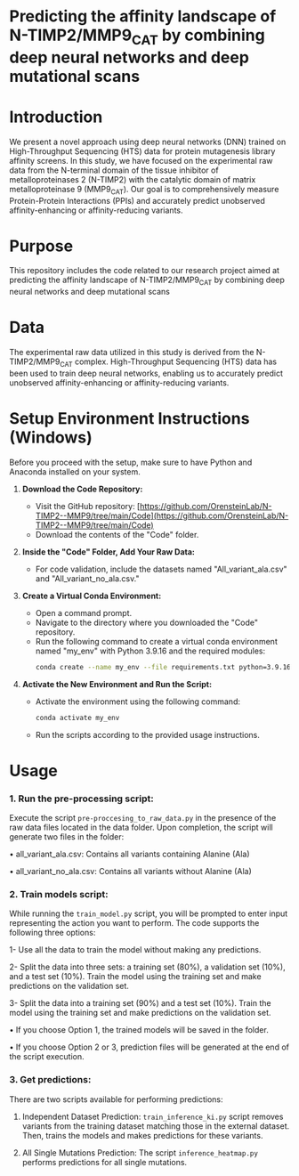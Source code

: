 # Predicting the affinity landscape of N-TIMP2/MMP9<sub>CAT</sub> by combining deep neural networks and deep mutational scans

# Introduction

We present a novel approach using deep neural networks (DNN) trained on High-Throughput Sequencing (HTS) data for protein mutagenesis library affinity screens. 
In this study, we have focused on the experimental raw data from the N-terminal domain of the tissue inhibitor of metalloproteinases 2 (N-TIMP2) with the catalytic domain 
of matrix metalloproteinase 9 (MMP9<sub>CAT</sub>). Our goal is to comprehensively measure Protein-Protein Interactions (PPIs) and accurately predict unobserved affinity-enhancing 
or affinity-reducing variants.

# Purpose
This repository includes the code related to our research project aimed at predicting the affinity landscape of N-TIMP2/MMP9<sub>CAT</sub> by combining deep neural networks
and deep mutational scans

# Data
The experimental raw data utilized in this study is derived from the N-TIMP2/MMP9<sub>CAT</sub> complex. High-Throughput Sequencing (HTS) data has been used to train deep neural networks,
enabling us to accurately predict unobserved affinity-enhancing or affinity-reducing variants.

# Setup Environment Instructions (Windows)

Before you proceed with the setup, make sure to have Python and Anaconda installed on your system.


1. **Download the Code Repository:**
   - Visit the GitHub repository: [https://github.com/OrensteinLab/N-TIMP2--MMP9/tree/main/Code](https://github.com/OrensteinLab/N-TIMP2--MMP9/tree/main/Code)
   - Download the contents of the "Code" folder.

2. **Inside the "Code" Folder, Add Your Raw Data:**
   - For code validation, include the datasets named "All_variant_ala.csv" and "All_variant_no_ala.csv."

3. **Create a Virtual Conda Environment:**
   - Open a command prompt.
   - Navigate to the directory where you downloaded the "Code" repository.
   - Run the following command to create a virtual conda environment named "my_env" with Python 3.9.16 and the required modules:
     ```bash
     conda create --name my_env --file requirements.txt python=3.9.16
     ```

4. **Activate the New Environment and Run the Script:**
   - Activate the environment using the following command:
     ```bash
     conda activate my_env
     ```
   - Run the scripts according to the provided usage instructions.


# Usage
### 1.	Run the pre-processing script:
Execute the script `pre-proccesing_to_raw_data.py` in the presence of the raw data files located in the data folder. Upon completion, the script will generate 
two files in the folder:

•	all_variant_ala.csv: Contains all variants containing Alanine (Ala)

•	all_variant_no_ala.csv: Contains all variants without Alanine (Ala)
### 2.	Train models script:
While running the `train_model.py` script, you will be prompted to enter input representing the action you want to perform. The code supports the following three options:

1-	Use all the data to train the model without making any predictions.

2-	Split the data into three sets: a training set (80%), a validation set (10%), and a test set (10%). Train the model using the training set and make predictions 
on the validation set.

3-	Split the data into a training set (90%) and a test set (10%). Train the model using the training set and make predictions on the validation set.

•	If you choose Option 1, the trained models will be saved in the folder.

•	If you choose Option 2 or 3, prediction files will be generated at the end of the script execution.
### 3.	Get predictions:
There are two scripts available for performing predictions:

1.	Independent Dataset Prediction:
`train_inference_ki.py` script removes variants from the training dataset matching those in the external dataset. Then, trains the models and makes predictions for
these variants.

2.	All Single Mutations Prediction:
The script `inference_heatmap.py` performs predictions for all single mutations.
